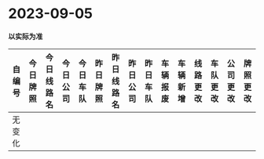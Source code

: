 # 2023-09-05

**以实际为准**

| 自编号      | 今日牌照      | 今日线路名  | 今日公司  | 今日车队 | 昨日牌照      | 昨日线路名  | 昨日公司  | 昨日车队 | 车辆报废 | 车辆新增 | 线路更改  | 车队更改 | 公司更改 | 牌照更改 |
|----------|-----------|--------|-------|------|-----------|--------|-------|------|------|------|-------|------|------|------|
| 无变化 |

